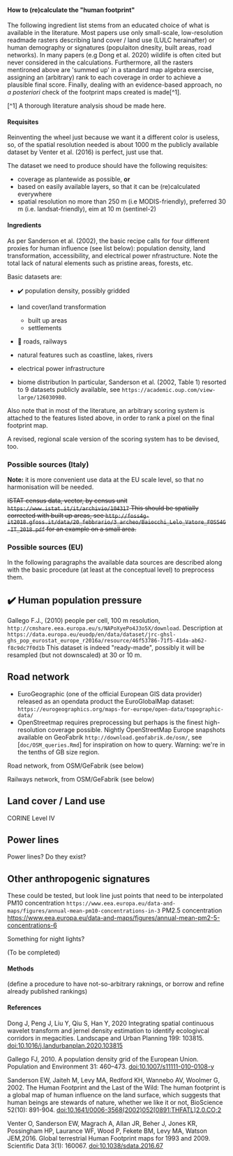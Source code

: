 #### How to (re)calculate the "human footprint"

The following ingredient list stems from an educated choice of what is
available in the literature. Most papers use only small-scale,
low-resolution readmade rasters describing land cover / land use (LULC
herainafter) or human demography or signatures (populaiton dnesity,
built areas, road networks). In many papers (e.g Dong et al. 2020)
wildlife is often cited but never considered in the calculations.
Furthermore, all the rasters mentironed above are 'summed up' in a
standard map algebra exercise, assigning an (arbitrary) rank to each
coverage in order to achieve a plausible final score. Finally, dealing
with an evidence-based approach, no *a posteriori* check of the
footprint maps created is made[^1].

[^1] A thorough literature analysis shoud be made here.

#### Requisites

Reinventing the wheel just because we want it a different color is
useless, so, of the spatial resolution needed is about 1000 m the
publicly available dataset by Venter et al. (2016) is perfect, just use
that.

The dataset we need to produce should have the following requisites:

-   coverage as plantewide as possible, **or**
-   based on easily available layers, so that it can be (re)calculated
    everywhere
-   spatial resolution no more than 250 m (i.e MODIS-friendly),
    preferred 30 m (i.e. landsat-friendly), eim at 10 m (sentinel-2)

#### Ingredients

As per Sanderson et al. (2002), the basic recipe calls for four
different proxies for human influence (see list below): population
density, land transformation, accessibility, and electrical power
nfrastructure. Note the total lack of natural elements such as pristine
areas, forests, etc.

Basic datasets are:

-   :heavy_check_mark: population density, possibly gridded

-   land cover/land transformation

    -   built up areas
    -   settlements

-   :construction: roads, railways

-   natural features such as coastline, lakes, rivers

-   electrical power infrastructure

-   biome distribution In particular, Sanderson et al. (2002, Table 1)
    resorted to 9 datasets publicly available, see
    `https://academic.oup.com/view-large/126030980`.

Also note that in most of the literature, an arbitrary scoring system is
attached to the features listed above, in order to rank a pixel on the
final footprint map.

A revised, regional scale version of the scoring system has to be
devised, too.

### Possible sources (Italy)

**Note:** it is more convenient use data at the EU scale level, so that
no harmonisation will be needed.

~~ISTAT census data, vector, by census unit
`https://www.istat.it/it/archivio/104317` This should be spatially
corrected with built up areas, see
`http://foss4g-it2018.gfoss.it/data/20_febbrario/3_archeo/Baiocchi_Lelo_Vatore_FOSS4G-IT_2018.pdf`
for an example on a small area.~~

### Possible sources (EU)

In the following paragraphs the available data sources are described
along with the basic procedure (at least at the conceptual level) to
preprocess them.

## :heavy_check_mark: Human population pressure

Gallego F.J., (2010) people per cell, 100 m resolution,
`http://cmshare.eea.europa.eu/s/NAPoXyePo4J3o5X/download`. Description
at `https://data.europa.eu/euodp/en/data/dataset/jrc-ghsl-ghs_pop_eurostat_europe_r2016a/resource/46f53786-71f5-41da-ab62-f8c9dc7f0d1b`
This dataset is indeed "ready-made", possibly it will be resampled (but not downscaled) at 30 or 10 m.

## Road network

-   EuroGeographic (one of the official European GIS data provider)
    released as an opendata product the EuroGlobalMap dataset:
    `https://eurogeographics.org/maps-for-europe/open-data/topographic-data/`
-   OpenStreetmap requires preprocessing but perhaps is the finest
    high-resolution coverage possible. Nightly OpenStreetMap Europe
    snapshots available on GeoFabrik
    `http://download.geofabrik.de/osm/`, see [`doc/OSM_queries.Rmd`] for
    inspiration on how to query. Warning: we're in the tenths of GB size
    region.

Road network, from OSM/GeFabrik (see below)

Railways network, from OSM/GeFabrik (see below)

## Land cover / Land use

CORINE Level IV

## Power lines

Power lines? Do they exist?

## Other anthropogenic signatures

These could be tested, but look line just points that need to be
interpolated PM10 concentration
`https://www.eea.europa.eu/data-and-maps/figures/annual-mean-pm10-concentrations-in-3`
PM2.5 concentration
<https://www.eea.europa.eu/data-and-maps/figures/annual-mean-pm2-5-concentrations-6>

Something for night lights?

(To be completed)

#### Methods

(define a procedure to have not-so-arbitrary raknings, or borrow and
refine already published rankings)

#### References

Dong J, Peng J, Liu Y, Qiu S, Han Y, 2020 Integrating spatial continuous
wavelet transform and jernel density estimation to identify ecologivcal
corridors in megacities. Landscape and Urban Planning 199: 103815.
<doi:10.1016/j.landurbanplan.2020.103815>

Gallego FJ, 2010. A population density grid of the European Union.
Population and Environment 31: 460–473. <doi:10.1007/s11111-010-0108-y>

Sanderson EW, Jaiteh M, Levy MA, Redford KH, Wannebo AV, Woolmer G,
2002. The Human Footprint and the Last of the Wild: The human footprint
is a global map of human influence on the land surface, which suggests
that human beings are stewards of nature, whether we like it or not,
BioScience 52(10): 891-904.
[doi:10.1641/0006-3568(2002)052[0891:THFATL]2.0.CO;2](doi:10.1641/0006-3568(2002)052%5B0891:THFATL%5D2.0.CO;2)

Venter O, Sanderson EW, Magrach A, Allan JR, Beher J, Jones KR,
Possingham HP, Laurance WF, Wood P, Fekete BM, Levy MA, Watson JEM,2016.
Global terrestrial Human Footprint maps for 1993 and 2009. Scientific
Data 3(1): 160067. <doi:10.1038/sdata.2016.67>
